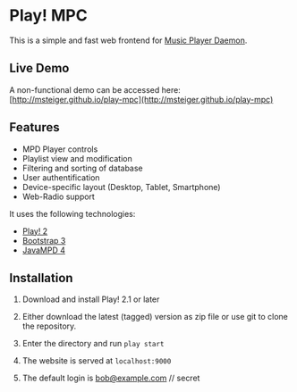 Play! MPC
===============

This is a simple and fast web frontend for [Music Player Daemon](http://www.musicpd.org/). 

## Live Demo
A non-functional demo can be accessed here: [http://msteiger.github.io/play-mpc](http://msteiger.github.io/play-mpc)

## Features

- MPD Player controls
- Playlist view and modification
- Filtering and sorting of database
- User authentification
- Device-specific layout (Desktop, Tablet, Smartphone)
- Web-Radio support

It uses the following technologies:

- [Play! 2](http://www.playframework.com)
- [Bootstrap 3](http://getbootstrap.com)
- [JavaMPD 4](http://www.thejavashop.net/javampd)

## Installation

1) Download and install Play! 2.1 or later

2) Either download the latest (tagged) version as zip file or use git to clone the repository.

3) Enter the directory and run `play start`

4) The website is served at `localhost:9000`

5) The default login is bob@example.com // secret

